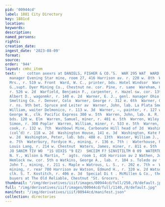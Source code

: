 ```yaml
---
pid: '00944cd'
label: 1881 City Directory
key: 1881cd
location: 
keywords: 
description: 
named_persons: 
rights: 
creation_date: 
ingest_date: '2023-08-09'
format: 
source: 
order: '944'
layout: cmhc_item
text: '   cotton axexrs at DANIELS, FISHER & CO.’S.  WAR 295 WAT  WARD, WILLIAM S.,
  manager Evening Star mine, room 27, 416 Harrison av. r. 220 w. 8th  Ward, Wilmuth
  Mrs., r. 519 w. Front  Ward, W. C., printer, bds. Hotel Windsor  Warden, Theodore
  G.,supt. Dyer Mining Co., Chestnut ne. cor. Pine, r. same  Wareham, Henry, prospector,
  r. 526 w. 2d  Warfield, Benjamin F., carpenter, r. Hazel sw. cor. 13th  Warner,
  Albert D., wagonmkr, r. 140 e. 2d  Warner, E. J., genl. manager Ohio and Missouri
  Smelting Co. r. Denver, Colo  Warner, George r. 312 e. 6th  Warner, George, E.,
  r. ns. 9th bet. Spruce and Leiter av  Warner, John, lab. La Plata Smelter  Warner,
  William, waiter Delmonico, r. 113 w. 3d  Warner, —, painter, r. 127 w. 2d  Warren,
  George W., clk. Pacific Express 300 w. 5th  Warren, John, lab. A. R. Meyer & Co.,
  bds. 120 w. Elm  Warren, Samuel, miner, r. 401 e. 5th  Warren, Wiley J., with B.
  Simon, r. 308 Poplar  Warren, William, miner, r. 533 e. 5th  Warren, William, (col’d)
  cook, r. 132 w. 7th  Washbowl Mine, Carbonate Hill head of 2d  Washington, Curley,
  (col’d) r. 118 w. 2d  Washington House, 141 e. 3d  Washington, Kate Mrs., r. 137
  w. 2d  Washington, Peter, lab. bds. 408 e. 13th  Wasser, William J., miner, r. 800
  e. 7th  Waterbury, Fordyce H., mining, r. 136 e. 7th :  Waterhouse, R. J., porter
  Louis Lang, r. 214 w. Chestnut  Waters, James, miner, r. 811 e. 5th     UAENNOT
  JO SANIM TIV WO  "1S UIXIS "9 EZ)  SHCIIM F? SINVITILTM 0 09  WATERTOWN FIRE INSURANCE,
  N. Y., Wilson & Martin, ”  agts. room 1, 416 Harrison av 2 Wathen, Joseph F., r.
  Hemlock nw. cor. 5th o Watkins, George A., lab. r. 104 s. Toledo av *< Watkins,
  John T., mining, r. 211 s. Maple = Watrous, L. S., r. 202 e. 7th =  Watson, Arthur,
  mining, r. rear 700 Harrison av Watson, Edmund H., r. 320 w. 2d Watson, Henry W.,
  clk. S. T. Kostitch, r. 406 e. 3d  Special Di t . McMillen & Co., the ~ to large
  buyers at The Old Reliable, Chestnut "St. Grocers. '
thumbnail: "/img/derivatives/iiif/images/00944cd/full/250,/0/default.jpg"
full: "/img/derivatives/iiif/images/00944cd/full/1140,/0/default.jpg"
manifest: "/img/derivatives/iiif/00944cd/manifest.json"
collection: directories
---
```

